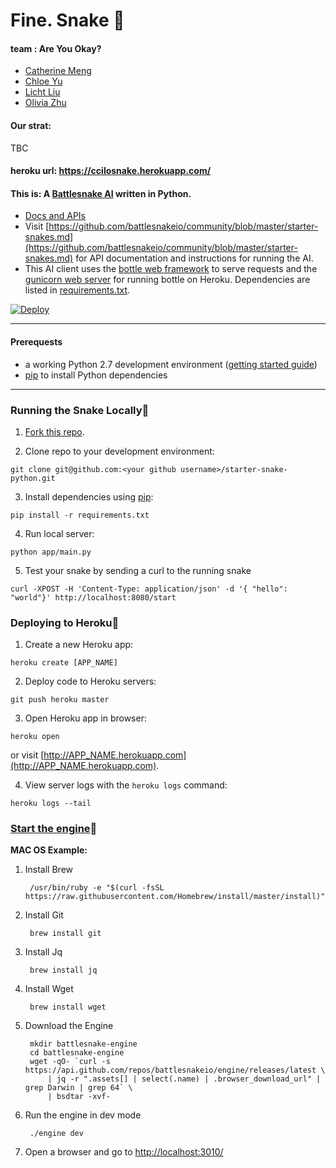 

# Fine. Snake :snake:

#### team : Are You Okay?
- [Catherine Meng](https://github.com/MCatherine1994)
- [Chloe Yu](https://github.com/Chloeiii)
- [Licht Liu](https://github.com/xylliu)
- [Olivia Zhu](https://github.com/JJingg)

#### Our strat:
TBC


#### heroku url: https://ccilosnake.herokuapp.com/
#### This is: A [Battlesnake AI](http://battlesnake.io) written in Python. 
- [Docs and APIs](https://docs.battlesnake.io/)
- Visit [https://github.com/battlesnakeio/community/blob/master/starter-snakes.md](https://github.com/battlesnakeio/community/blob/master/starter-snakes.md) for API documentation and instructions for running the AI.
- This AI client uses the [bottle web framework](http://bottlepy.org/docs/dev/index.html) to serve requests and the [gunicorn web server](http://gunicorn.org/) for running bottle on Heroku. Dependencies are listed in [requirements.txt](requirements.txt).

[![Deploy](https://www.herokucdn.com/deploy/button.png)](https://heroku.com/deploy)

----

#### Prerequests

* a working Python 2.7 development environment ([getting started guide](http://hackercodex.com/guide/python-development-environment-on-mac-osx/))
* [pip](https://pip.pypa.io/en/latest/installing.html) to install Python dependencies

----

### Running the Snake Locally:womans_hat:

1) [Fork this repo](https://github.com/battlesnakeio/starter-snake-python/fork).

2) Clone repo to your development environment:
```
git clone git@github.com:<your github username>/starter-snake-python.git
```

3) Install dependencies using [pip](https://pip.pypa.io/en/latest/installing.html):
```
pip install -r requirements.txt
```

4) Run local server:
```
python app/main.py
```

5) Test your snake by sending a curl to the running snake
```
curl -XPOST -H 'Content-Type: application/json' -d '{ "hello": "world"}' http://localhost:8080/start
```

### Deploying to Heroku:sushi:

1) Create a new Heroku app:
```
heroku create [APP_NAME]
```

2) Deploy code to Heroku servers:
```
git push heroku master
```

3) Open Heroku app in browser:
```
heroku open
```
or visit [http://APP_NAME.herokuapp.com](http://APP_NAME.herokuapp.com).

4) View server logs with the `heroku logs` command:
```
heroku logs --tail
```


### [Start the engine](https://docs.battlesnake.io/):sparkling_heart:

**MAC OS Example:**   
1. Install Brew

		/usr/bin/ruby -e "$(curl -fsSL https://raw.githubusercontent.com/Homebrew/install/master/install)"

2. Install Git

		brew install git

3. Install Jq
	
	
		brew install jq

4. Install Wget

		brew install wget

5. Download the Engine

		mkdir battlesnake-engine
		cd battlesnake-engine
		wget -qO- `curl -s https://api.github.com/repos/battlesnakeio/engine/releases/latest \
		    | jq -r ".assets[] | select(.name) | .browser_download_url" | grep Darwin | grep 64` \
		    | bsdtar -xvf-

6. Run the engine in dev mode

		./engine dev

7. Open a browser and go to [http://localhost:3010/](http://localhost:3010/)
